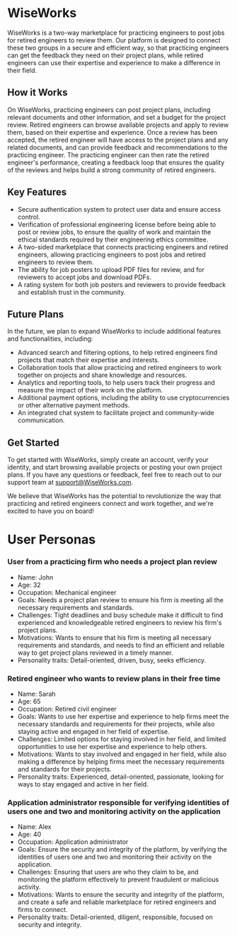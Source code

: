 # WiseWorks
WiseWorks is a two-way marketplace for practicing engineers to post jobs for retired engineers to review them. Our platform is designed to connect these two groups in a secure and efficient way, so that practicing engineers can get the feedback they need on their project plans, while retired engineers can use their expertise and experience to make a difference in their field.

## How it Works
On WiseWorks, practicing engineers can post project plans, including relevant documents and other information, and set a budget for the project review. Retired engineers can browse available projects and apply to review them, based on their expertise and experience. Once a review has been accepted, the retired engineer will have access to the project plans and any related documents, and can provide feedback and recommendations to the practicing engineer. The practicing engineer can then rate the retired engineer's performance, creating a feedback loop that ensures the quality of the reviews and helps build a strong community of retired engineers.

## Key Features
* Secure authentication system to protect user data and ensure access control.
* Verification of professional engineering license before being able to post or review jobs, to ensure the quality of work and maintain the ethical standards required by their engineering ethics committee.
* A two-sided marketplace that connects practicing engineers and retired engineers, allowing practicing engineers to post jobs and retired engineers to review them.
* The ability for job posters to upload PDF files for review, and for reviewers to accept jobs and download PDFs.
* A rating system for both job posters and reviewers to provide feedback and establish trust in the community.


## Future Plans
In the future, we plan to expand WiseWorks to include additional features and functionalities, including:

* Advanced search and filtering options, to help retired engineers find projects that match their expertise and interests.
* Collaboration tools that allow practicing and retired engineers to work together on projects and share knowledge and resources.
* Analytics and reporting tools, to help users track their progress and measure the impact of their work on the platform.
* Additional payment options, including the ability to use cryptocurrencies or other alternative payment methods.
* An integrated chat system to facilitate project and community-wide communication.

## Get Started

To get started with WiseWorks, simply create an account, verify your identity, and start browsing available projects or posting your own project plans. If you have any questions or feedback, feel free to reach out to our support team at support@WiseWorks.com.

We believe that WiseWorks has the potential to revolutionize the way that practicing and retired engineers connect and work together, and we're excited to have you on board!

# User Personas

### User from a practicing firm who needs a project plan review
* Name: John
* Age: 32
* Occupation: Mechanical engineer
* Goals: Needs a project plan review to ensure his firm is meeting all the necessary requirements and standards.
* Challenges: Tight deadlines and busy schedule make it difficult to find experienced and knowledgeable retired engineers to review his firm's project plans.
* Motivations: Wants to ensure that his firm is meeting all necessary requirements and standards, and needs to find an efficient and reliable way to get project plans reviewed in a timely manner.
* Personality traits: Detail-oriented, driven, busy, seeks efficiency.

### Retired engineer who wants to review plans in their free time
* Name: Sarah
* Age: 65
* Occupation: Retired civil engineer
* Goals: Wants to use her expertise and experience to help firms meet the necessary standards and requirements for their projects, while also staying active and engaged in her field of expertise.
* Challenges: Limited options for staying involved in her field, and limited opportunities to use her expertise and experience to help others.
* Motivations: Wants to stay involved and engaged in her field, while also making a difference by helping firms meet the necessary requirements and standards for their projects.
* Personality traits: Experienced, detail-oriented, passionate, looking for ways to stay engaged and active in her field.

### Application administrator responsible for verifying identities of users one and two and monitoring activity on the application
* Name: Alex
* Age: 40
* Occupation: Application administrator
* Goals: Ensure the security and integrity of the platform, by verifying the identities of users one and two and monitoring their activity on the application.
* Challenges: Ensuring that users are who they claim to be, and monitoring the platform effectively to prevent fraudulent or malicious activity.
* Motivations: Wants to ensure the security and integrity of the platform, and create a safe and reliable marketplace for retired engineers and firms to connect.
* Personality traits: Detail-oriented, diligent, responsible, focused on security and integrity.
